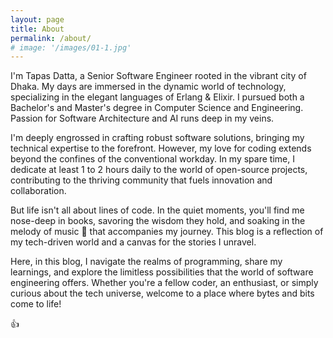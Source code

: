 ```yaml
---
layout: page
title: About
permalink: /about/
# image: '/images/01-1.jpg'
---
```


I'm Tapas Datta, a Senior Software Engineer rooted in the vibrant city of Dhaka. My days are immersed in the dynamic world of technology, specializing in the elegant languages of Erlang & Elixir. I pursued both a Bachelor's and Master's degree in Computer Science and Engineering. Passion for Software Architecture and AI runs deep in my veins.

I'm deeply engrossed in crafting robust software solutions, bringing my technical expertise to the forefront. However, my love for coding extends beyond the confines of the conventional workday. In my spare time, I dedicate at least 1 to 2 hours daily to the world of open-source projects, contributing to the thriving community that fuels innovation and collaboration.

But life isn't all about lines of code. In the quiet moments, you'll find me nose-deep in books, savoring the wisdom they hold, and soaking in the melody of music :musical_note: that accompanies my journey. This blog is a reflection of my tech-driven world and a canvas for the stories I unravel.

Here, in this blog, I navigate the realms of programming, share my learnings, and explore the limitless possibilities that the world of software engineering offers. Whether you're a fellow coder, an enthusiast, or simply curious about the tech universe, welcome to a place where bytes and bits come to life! 

:+1: